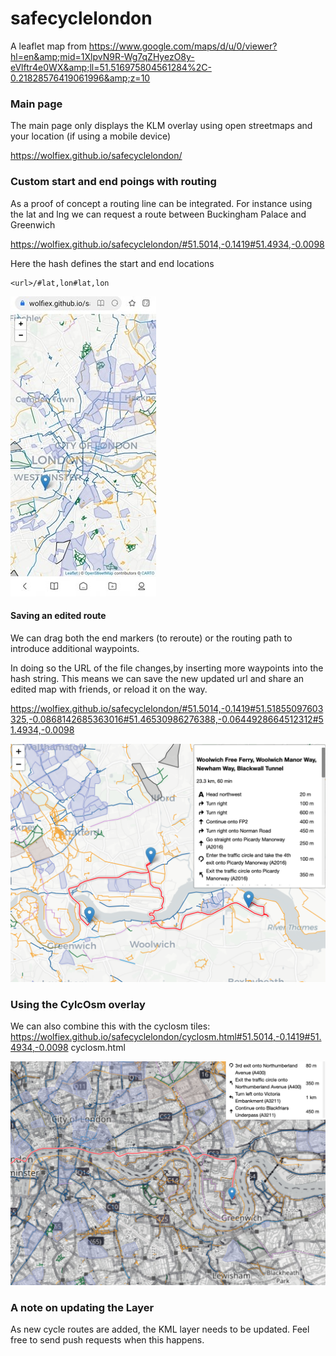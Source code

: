 # safecyclelondon
A leaflet map from https://www.google.com/maps/d/u/0/viewer?hl=en&amp;mid=1XlpvN9R-Wg7qZHyezO8y-eVlftr4e0WX&amp;ll=51.516975804561284%2C-0.21828576419061996&amp;z=10


### Main page
The main page only displays the KLM overlay using open streetmaps and your location (if using a mobile device)

https://wolfiex.github.io/safecyclelondon/


### Custom start and end poings with routing
As a proof of concept a routing line can be integrated. For instance using the lat and lng  we can request a route between Buckingham Palace and Greenwich


https://wolfiex.github.io/safecyclelondon/#51.5014,-0.1419#51.4934,-0.0098

Here the hash defines the start and end locations
```
<url>/#lat,lon#lat,lon
```

<img src='imgs/mobile.jpg'></img>






#### Saving an edited route
We can drag both the end markers (to reroute) or the routing path to introduce additional waypoints.

In doing so the URL of the file changes,by inserting more waypoints into the hash string. This means we can save the new updated url and share an edited map with friends, or reload it on the way.

https://wolfiex.github.io/safecyclelondon/#51.5014,-0.1419#51.51855097603325,-0.0868142685363016#51.46530986276388,-0.0644928664512312#51.4934,-0.0098

<img src='imgs/additional_markers.png'></img>




### Using the CylcOsm overlay
We can also combine this with the cyclosm tiles:
https://wolfiex.github.io/safecyclelondon/cyclosm.html#51.5014,-0.1419#51.4934,-0.0098
cyclosm.html

<img src='imgs/cyclosm.png'></img>

### A note on updating the Layer
As new cycle routes are added, the KML layer needs to be updated. Feel free to send push requests when this happens. 
